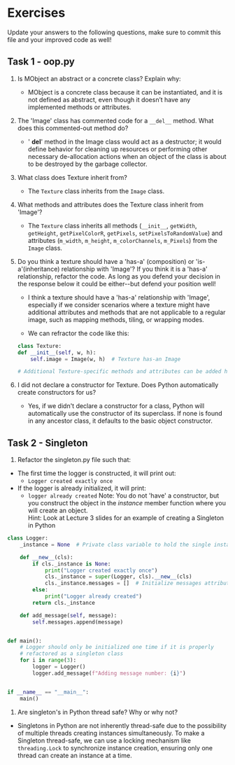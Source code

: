 # Exercises

Update your answers to the following questions, make sure to commit this file and your improved code as well!


## Task 1 - oop.py

1. Is MObject an abstract or a concrete class? Explain why:
	- MObject is a concrete class because it can be instantiated, and it is not defined as abstract, even though it doesn’t have any implemented methods or attributes.

1. The 'Image' class has commented code for a `__del__` method. What does this commented-out method do?
	- ' __del__' method in the Image class would act as a destructor; it would define behavior for cleaning up resources or performing other necessary de-allocation actions when an object of the class is about to be destroyed by the garbage collector.

1. What class does Texture inherit from?
	- The `Texture` class inherits from the `Image` class.

1. What methods and attributes does the Texture class inherit from 'Image'? 
	- The `Texture` class inherits all methods (`__init__`, `getWidth`, `getHeight`, `getPixelColorR`, `getPixels`, `setPixelsToRandomValue`) and attributes (`m_width`, `m_height`, `m_colorChannels`, `m_Pixels`) from the `Image` class.

1. Do you think a texture should have a 'has-a' (composition) or 'is-a'(inheritance) relationship with 'Image'? If you think it is a 'has-a' relationship, refactor the code. As long as you defend your decision in the response below it could be either--but defend your position well!
	- I think a texture should have a 'has-a' relationship with 'Image', especially if we consider scenarios where a texture might have additional attributes and methods that are not applicable to a regular image, such as mapping methods, tiling, or wrapping modes.

	- We can refractor the code like this:
	```python
	class Texture:
    def __init__(self, w, h):
        self.image = Image(w, h)  # Texture has-an Image
    
    # Additional Texture-specific methods and attributes can be added here
	```
1. I did not declare a constructor for Texture. Does Python automatically create constructors for us? 
	- Yes, if we didn't declare a constructor for a class, Python will automatically use the constructor of its superclass. If none is found in any ancestor class, it defaults to the basic object constructor.

## Task 2 - Singleton

1. Refactor the singleton.py file such that:
  - The first time the logger is constructed, it will print out:
  	-  `Logger created exactly once`
  - If the logger is already initialized, it will print:
  	-  `logger already created`
Note: You do not 'have' a constructor, but you construct the object in the *instance* member function where you will create an object.  
Hint: Look at Lecture 3 slides for an example of creating a Singleton in Python

```python
class Logger:
    _instance = None  # Private class variable to hold the single instance

    def __new__(cls):
        if cls._instance is None:
            print("Logger created exactly once")
            cls._instance = super(Logger, cls).__new__(cls)
            cls._instance.messages = []  # Initialize messages attribute in the instance
        else:
            print("Logger already created")
        return cls._instance

    def add_message(self, message):
        self.messages.append(message)


def main():
    # Logger should only be initialized one time if it is properly
    # refactored as a singleton class
    for i in range(3):
        logger = Logger()
        logger.add_message(f"Adding message number: {i}")


if __name__ == "__main__":
    main()
```

1. Are singleton's in Python thread safe? Why or why not?

* Singletons in Python are not inherently thread-safe due to the possibility of multiple threads creating instances simultaneously. To make a Singleton thread-safe, we can use a locking mechanism like `threading.Lock` to synchronize instance creation, ensuring only one thread can create an instance at a time.  
